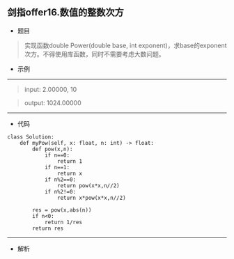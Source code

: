 剑指offer16.数值的整数次方
----------
 - 题目
>实现函数double Power(double base, int exponent)，求base的exponent次方。不得使用库函数，同时不需要考虑大数问题。
 - 示例
 ----------
>input: 2.00000, 10

> output: 1024.00000 
 ----------
 - 代码
 >
>
    class Solution:
        def myPow(self, x: float, n: int) -> float:
            def pow(x,n):
                if n==0:
                    return 1
                if n==1:
                    return x
                if n%2==0:
                    return pow(x*x,n//2)
                if n%2!=0:
                    return x*pow(x*x,n//2)
    
            res = pow(x,abs(n))
            if n<0:
                return 1/res
            return res
  ----------
 - 解析
 > 